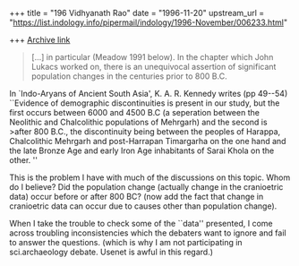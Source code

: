 +++
title = "196 Vidhyanath Rao"
date = "1996-11-20"
upstream_url = "https://list.indology.info/pipermail/indology/1996-November/006233.html"

+++
[Archive link](https://list.indology.info/pipermail/indology/1996-November/006233.html)

> [...] in particular (Meadow 1991 below).  In the chapter which John
> Lukacs worked on, there is an unequivocal assertion of significant
> population changes in the centuries prior to 800 B.C.

In `Indo-Aryans of Ancient South Asia', K. A. R. Kennedy writes (pp 49--54)
``Evidence of demographic discontinuities is present in our study, but the
first occurs between 6000 and 4500 B.C (a seperation between the Neolithic
and Chalcolithic populations of Mehrgarh) and the second is >after 800 B.C.,
the discontinuity being between the peoples of Harappa, Chalcolithic Mehrgarh
and post-Harrapan Timargarha on the one hand and the late Bronze Age and
early Iron Age inhabitants of Sarai Khola on the other. ''

This is the problem I have with much of the discussions on this topic.
Whom do I believe? Did the population change (actually change in the
cranioetric data) occur before or after 800 BC? (now add the fact that
change in cranioetric data can occur due to causes other than population
change).

When I take the trouble to check some of the ``data'' presented, I come
across troubling inconsistencies which the debaters want to ignore
and fail to answer the questions. (which is why I am not participating
in sci.archaeology debate. Usenet is awful in this regard.)




